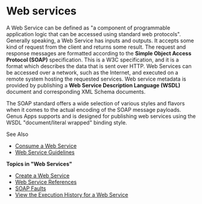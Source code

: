 # Web services

A Web Service can be defined as "a component of programmable application logic that can be accessed using standard web protocols". Generally speaking, a Web Service has inputs and outputs. It accepts some kind of request from the client and returns some result. The request and response messages are formatted according to the **Simple Object Access Protocol (SOAP)** specification. This is a W3C specification, and it is a format which describes the data that is sent over HTTP. Web Services can be accessed over a network, such as the Internet, and executed on a remote system hosting the requested services. Web service metadata is provided by publishing a **Web Service Description Language (WSDL)** document and corresponding XML Schema documents.

The SOAP standard offers a wide selection of various styles and flavors when it comes to the actual encoding of the SOAP message payloads. Genus Apps supports and is designed for publishing web services using the WSDL "document/literal wrapped" binding style.  

See Also

*   [Consume a Web Service](../../logic/action-orchestration/actions/effects/consume-a-web-service.md)
*   [Web Service Guidelines](../../../guidelines-and-best-practices/web-service-guidelines/index.md)

**Topics in "Web Services"**
* [Create a Web Service](create-a-web-service.md)
* [Web Service References](web-service-references.md)
* [SOAP Faults](soap-faults.md)
* [View the Execution History for a Web Service](view-the-execution-history-for-a-web-service.md)